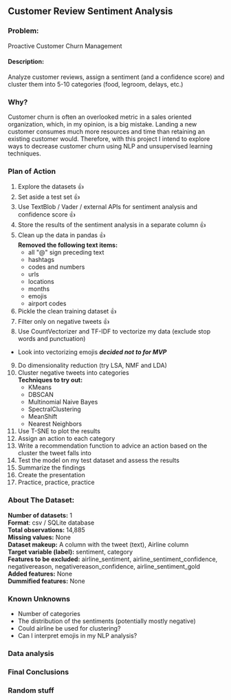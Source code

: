 ## Customer Review Sentiment Analysis

### Problem:
Proactive Customer Churn Management

#### Description:
Analyze customer reviews, assign a sentiment (and a confidence score) and cluster them into 5-10 categories (food, legroom, delays, etc.)

### Why?
Customer churn is often an overlooked metric in a sales oriented organization, which, in my opinion, is a big mistake. Landing a new customer consumes much more resources and time than retaining an existing customer would. Therefore, with this project I intend to explore ways to decrease customer churn using NLP and unsupervised learning techniques.


### Plan of Action
1. Explore the datasets :thumbsup:
2. Set aside a test set :thumbsup:
3. Use TextBlob / Vader / external APIs for sentiment analysis and confidence score :thumbsup:
4. Store the results of the sentiment analysis in a separate column :thumbsup:
5. Clean up the data in pandas :thumbsup:  
      **Removed the following text items:**
      * all "@" sign preceding text
      * hashtags
      * codes and numbers
      * urls
      * locations
      * months
      * emojis
      * airport codes
6. Pickle the clean training dataset :thumbsup:
7. Filter only on negative tweets :thumbsup:
8. Use CountVectorizer and TF-IDF to vectorize my data (exclude stop words and punctuation)
  * Look into vectorizing emojis ***decided not to for MVP***
9. Do dimensionality reduction (try LSA, NMF and LDA)
10. Cluster negative tweets into categories  
  **Techniques to try out:**
    * KMeans
    * DBSCAN
    * Multinomial Naive Bayes
    * SpectralClustering
    * MeanShift
    * Nearest Neighbors
11. Use T-SNE to plot the results
11. Assign an action to each category
12. Write a recommendation function to advice an action based on the cluster the tweet falls into
13. Test the model on my test dataset and assess the results
14. Summarize the findings
15. Create the presentation
16. Practice, practice, practice

### About The Dataset:

**Number of datasets:** 1  
**Format**: csv / SQLite database   
**Total observations:** 14,885  
**Missing values:** None  
**Dataset makeup:** A column with the tweet (text), Airline column  
**Target variable (label):** sentiment, category  
**Features to be excluded:** airline_sentiment,	airline_sentiment_confidence,	negativereason,	negativereason_confidence,	airline_sentiment_gold  
**Added features:** None  
**Dummified features:** None  

### Known Unknowns
* Number of categories
* The distribution of the sentiments (potentially mostly negative)
* Could airline be used for clustering?
* Can I interpret emojis in my NLP analysis?

### Data analysis


### Final Conclusions


### Random stuff
